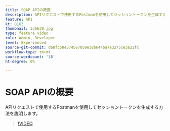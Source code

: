 ```yaml
---
title: SOAP APIの概要
description: APIリクエストで使用するPostmanを使用してセッショントークンを生成する方法を説明します。
feature: API
kt: 8163
thumbnail: 336639.jpg
type: feature video
role: Admin, Developer
level: Experienced
source-git-commit: d68fc50e574567059e38b644ba7a3275ce3a21fc
workflow-type: tm+mt
source-wordcount: '38'
ht-degree: 0%

---
```



# SOAP APIの概要

APIリクエストで使用するPostmanを使用してセッショントークンを生成する方法を説明します。

>[!VIDEO](https://video.tv.adobe.com/v/336639?quality=12)

